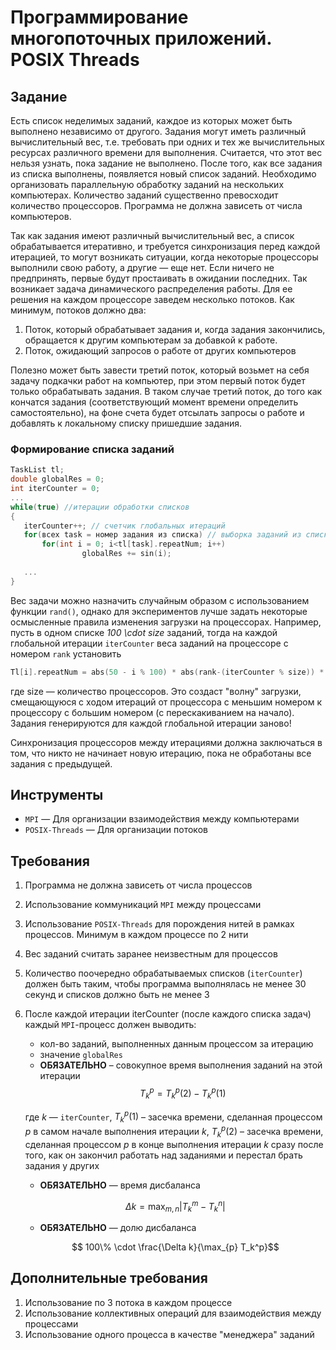# Программирование многопоточных приложений. POSIX Threads

## Задание

Есть список неделимых заданий, каждое из которых может быть выполнено независимо от другого. Задания могут иметь различный вычислительный вес, т.е. требовать при одних и тех же вычислительных ресурсах различного времени для выполнения. Считается, что этот вес нельзя узнать, пока задание не выполнено. После того, как все задания из списка выполнены, появляется новый список заданий. Необходимо организовать параллельную обработку заданий на нескольких компьютерах. Количество заданий существенно превосходит количество процессоров. Программа не должна зависеть от числа компьютеров.

Так как задания имеют различный вычислительный вес, а список обрабатывается итеративно, и требуется синхронизация перед каждой итерацией, то могут возникать ситуации, когда некоторые процессоры выполнили свою работу, а другие — еще нет. Если ничего не предпринять, первые будут простаивать в ожидании последних. Так возникает задача динамического распределения работы. Для ее решения на каждом процессоре заведем несколько потоков. Как минимум, потоков должно два:

1. Поток, который обрабатывает задания и, когда задания закончились, обращается к другим компьютерам за добавкой к работе.
2. Поток, ожидающий запросов о работе от других компьютеров

Полезно может быть завести третий поток, который возьмет на себя задачу подкачки работ на компьютер, при этом первый поток будет только обрабатывать задания. В таком случае третий поток, до того как кончатся задания (соответствующий момент времени определить самостоятельно), на фоне счета будет отсылать запросы о работе и добавлять к локальному списку пришедшие задания.

### Формирование списка заданий

```C
TaskList tl;
double globalRes = 0;
int iterCounter = 0;
...
while(true) //итерации обработки списков
{
   iterCounter++; // счетчик глобальных итераций
   for(всех task = номер задания из списка) // выборка заданий из списка
       for(int i = 0; i<tl[task].repeatNum; i++)
                globalRes += sin(i);
 
   ...
}
```

Вес задачи можно назначить случайным образом с использованием функции `rand()`, однако для экспериментов лучше задать некоторые осмысленные правила изменения загрузки на процессорах. Например, пусть в одном списке *100 \cdot size* заданий, тогда на каждой глобальной итерации `iterCounter` веса заданий на процессоре с номером `rank` установить

```C
Tl[i].repeatNum = abs(50 - i % 100) * abs(rank-(iterCounter % size)) * L;
```

где size — количество процессоров. Это создаст "волну" загрузки, смещающуюся с ходом итераций от процессора с меньшим номером к процессору с большим номером (с перескакиванием на начало). Задания генерируются для каждой глобальной итерации заново!

Синхронизация процессоров между итерациями должна заключаться в том, что никто не начинает новую итерацию, пока не обработаны все задания с предыдущей.

## Инструменты

- `MPI` — Для организации взаимодействия между компьютерами
- `POSIX-Threads` — Для организации потоков

## Требования

1. Программа не должна зависеть от числа процессов
2. Использование коммуникаций `MPI` между процессами
3. Использование `POSIX-Threads` для порождения нитей в рамках процессов. Минимум в каждом процессе по 2 нити 
4. Вес заданий считать заранее неизвестным для процессов
5. Количество поочередно обрабатываемых списков (`iterCounter`) должен быть таким, чтобы программа выполнялась не менее 30 секунд и списков должно быть не менее 3
6. После каждой итерации iterCounter (после каждого списка задач) каждый `MPI`-процесс должен выводить: 
	- кол-во заданий, выполненных данным процессом за итерацию
    - значение `globalRes`
    - **ОБЯЗАТЕЛЬНО** – совокупное время выполнения заданий на этой итерации 
    $$T_k^p = T_k^p(2) - T_k^p(1)$$

    где $k$ — `iterCounter`, $T_k^p(1)$ – засечка времени, сделанная процессом $p$  в самом начале выполнения итерации $k$, $T_k^p(2)$ – засечка времени, сделанная процессом $p$ в конце выполнения итерации $k$ сразу после того, как он закончил работать над заданиями и перестал брать задания у других

    - **ОБЯЗАТЕЛЬНО** — время дисбаланса

    $$\Delta k = \max_{m, n} |T_k^m - T_k^n|$$

    - **ОБЯЗАТЕЛЬНО** — долю дисбаланса

    $$ 100\% \cdot \frac{\Delta k}{\max_{p} T_k^p}$$

## Дополнительные требования

1. Использование по 3 потока в каждом процессе
2. Использование коллективных операций для взаимодействия между процессами
3. Использование одного процесса в качестве "менеджера" заданий 
